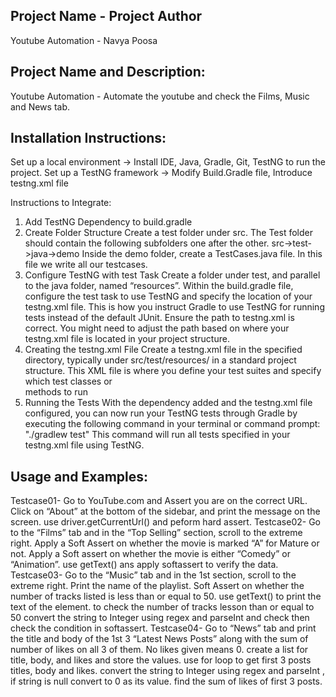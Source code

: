 ## Project Name - Project Author
Youtube Automation - Navya Poosa 

## Project Name and Description:
Youtube Automation - Automate the youtube and check the Films, Music and News tab.

## Installation Instructions:
Set up a local environment -> Install IDE, Java, Gradle, Git, TestNG to run the project.
Set up a TestNG framework -> Modify Build.Gradle file, Introduce testng.xml file

Instructions to Integrate:
1. Add TestNG Dependency to build.gradle
2. Create Folder Structure
   Create a test folder under src. The Test folder should contain the following subfolders one after the other.
   src->test->java->demo
   Inside the demo folder, create a TestCases.java file. In this file we write all our testcases.
3. Configure TestNG with test Task
   Create a folder under test, and parallel to the java folder, named “resources”.
   Within the build.gradle file, configure the test task to use TestNG and specify the location of your testng.xml file. This is how you instruct Gradle to use TestNG    for running tests instead of the default JUnit.
   Ensure the path to testng.xml is correct. You might need to adjust the path based on where your testng.xml file is located in your project structure.
4. Creating the testng.xml File
   Create a testng.xml file in the specified directory, typically under src/test/resources/ in a standard project structure. This XML file is where you define your 
   test suites and specify which test classes or     
   methods  to run
5. Running the Tests
   With the dependency added and the testng.xml file configured, you can now run your TestNG tests through Gradle by executing the following command in your terminal or command prompt:  "./gradlew test"
   This command will run all tests specified in your testng.xml file using TestNG.

## Usage and Examples:

Testcase01- Go to YouTube.com and Assert you are on the correct URL. Click on “About” at the bottom of the sidebar, and print the message on the screen.
             use driver.getCurrentUrl() and peform hard assert.
Testcase02- Go to the “Films” tab and in the “Top Selling” section, scroll to the extreme right. Apply a Soft Assert on whether the movie is marked “A” for Mature or not. Apply a Soft assert on whether the movie is               either “Comedy” or “Animation”.
             use getText() ans apply softassert to verify the data.
Testcase03- Go to the “Music” tab and in the 1st section, scroll to the extreme right. Print the name of the playlist. Soft Assert on whether the number of tracks listed is less than or equal to 50.
             use getText() to print the text of the element.
             to check the number of tracks lesson than or equal to 50 convert the string to Integer using regex and parseInt and check then check the condition in softassert.
Testcase04- Go to “News” tab and print the title and body of the 1st 3 “Latest News Posts” along with the sum of number of likes on all 3 of them. No likes given means 0.
             create a list for title, body, and likes and store the values.
             use for loop to get first 3 posts titles, body and likes.
             convert the string to Integer using regex and parseInt , if string is null convert to 0 as its value. 
             find the sum of likes of first 3 posts.



 
